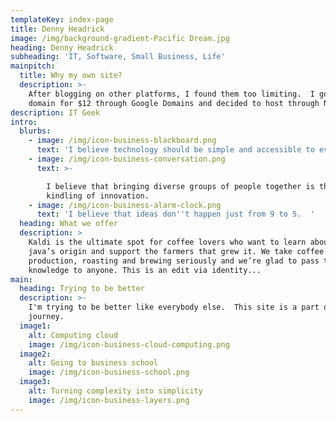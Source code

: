 ```yaml
---
templateKey: index-page
title: Denny Headrick
image: /img/background-gradient-Pacific Dream.jpg
heading: Denny Headrick
subheading: 'IT, Software, Small Business, Life'
mainpitch:
  title: Why my own site?
  description: >-
    After blogging on other platforms, I found them too limiting.  I got my own
    domain for $12 through Google Domains and decided to host through Netlify.
description: IT Geek
intro:
  blurbs:
    - image: /img/icon-business-blackboard.png
      text: 'I believe technology should be simple and accessible to everybody.  '
    - image: /img/icon-business-conversation.png
      text: >-

        I believe that bringing diverse groups of people together is the truest
        kindling of innovation.
    - image: /img/icon-business-alarm-clock.png
      text: 'I believe that ideas don''t happen just from 9 to 5.  '
  heading: What we offer
  description: >
    Kaldi is the ultimate spot for coffee lovers who want to learn about their
    java’s origin and support the farmers that grew it. We take coffee
    production, roasting and brewing seriously and we’re glad to pass that
    knowledge to anyone. This is an edit via identity...
main:
  heading: Trying to be better
  description: >-
    I'm trying to be better like everybody else.  This site is a part of that
    journey.
  image1:
    alt: Computing cloud
    image: /img/icon-business-cloud-computing.png
  image2:
    alt: Going to business school
    image: /img/icon-business-school.png
  image3:
    alt: Turning complexity into simplicity
    image: /img/icon-business-layers.png
---
```



